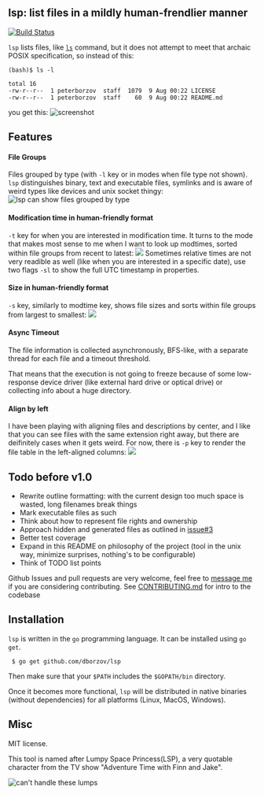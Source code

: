 ## lsp: list files in a mildly human-frendlier manner
[![Build Status](https://travis-ci.org/dborzov/lsp.svg?branch=master)](https://travis-ci.org/dborzov/lsp)

`lsp` lists files, like [`ls`](http://en.wikipedia.org/wiki/Ls) command,
but it does not attempt to meet
that archaic POSIX specification, so instead of this:
```
(bash)$ ls -l

total 16
-rw-r--r--  1 peterborzov  staff  1079  9 Aug 00:22 LICENSE
-rw-r--r--  1 peterborzov  staff    60  9 Aug 00:22 README.md
```

you get this:
![screenshot](https://raw.githubusercontent.com/dborzov/lsp/screenshots/symlinks.png)

## Features
#### File Groups
Files grouped by type (with `-l` key or in modes when file type not shown). `lsp` distinguishes binary, text and executable files, symlinks and is aware of weird types like devices and unix socket thingy:
![lsp can show files grouped by type](https://raw.githubusercontent.com/dborzov/lsp/screenshots/grouped.png)
#### Modification time in human-friendly format
`-t` key for when you are interested in modification time. It turns to the mode that makes most sense to me when I want to look up modtimes, sorted within file groups from recent to latest:
![](https://raw.githubusercontent.com/dborzov/lsp/screenshots/modtime.png)
Sometimes relative times are  not very readible as well (like when you are interested in a specific date), use two flags `-sl` to show the full UTC timestamp in properties.
#### Size in human-friendly format
`-s` key, similarly to modtime key, shows file sizes and sorts within file groups from largest to smallest:
![](https://raw.githubusercontent.com/dborzov/lsp/screenshots/size.png)

#### Async Timeout
The file information is collected asynchronously, BFS-like, with a separate thread for each file and a timeout threshold.

That means that the execution is not going to freeze because of some low-response device driver (like external hard drive or optical drive) or collecting info about a huge directory.

#### Align by left
I have been playing with aligning files and descriptions by center, and I like that you can see files with the same extension right away, but there are deifinitely cases when it gets weird.
For now, there is `-p` key to render the file table in the left-aligned columns:
![](https://raw.githubusercontent.com/dborzov/lsp/screenshots/table.png)


## Todo before v1.0
- Rewrite outline formatting: with the current design too much space is wasted, long filenames break things
- Mark executable files as such
- Think about how to represent file rights and ownership
- Approach hidden and generated files as outlined in [issue#3](https://github.com/dborzov/lsp/issues/3)
- Better test coverage
- Expand in this README on philosophy of the project (tool in the unix way, minimize surprises, nothing's to be configurable)
- Think of TODO list points

Github Issues and pull requests are very welcome, feel free to [message me](tihoutrom@gmail.com) if you are considering contributing.
See [CONTRIBUTING.md](CONTRIBUTING.md) for intro to the codebase


## Installation

`lsp` is written in the `go` programming language.
It can be installed using `go get`.

```
 $ go get github.com/dborzov/lsp
```

Then make sure that your `$PATH` includes the `$GOPATH/bin` directory.

Once it becomes more functional, `lsp` will be distributed in native binaries
(without dependencies) for all platforms (Linux, MacOS, Windows).

## Misc
MIT license.


This tool is named after Lumpy Space Princess(LSP), a very quotable character from the TV show "Adventure Time with Finn and Jake".

![can't handle these lumps](https://raw.githubusercontent.com/dborzov/lsp/screenshots/beans.gif)
